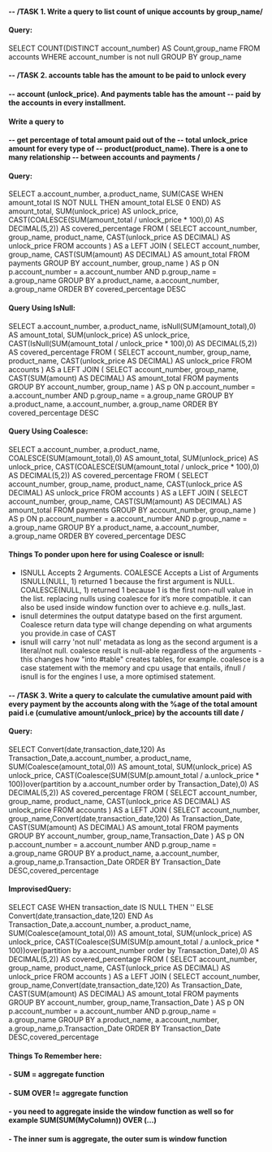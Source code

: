 #### -- /TASK 1. Write a query to list count of unique accounts by group_name/

#### Query:
SELECT COUNT(DISTINCT account_number) AS Count,group_name FROM accounts WHERE account_number is not null GROUP BY group_name

#### -- /TASK 2. accounts table has the amount to be paid to unlock every
#### -- account (unlock_price). And payments table has the amount -- paid by the accounts in every installment.

#### Write a query to
#### -- get percentage of total amount paid out of the -- total unlock_price amount for every type of -- product(product_name). There is a one to many relationship -- between accounts and payments /

#### Query:
SELECT a.account_number, a.product_name, SUM(CASE WHEN amount_total IS NOT NULL THEN amount_total ELSE 0 END) AS amount_total, SUM(unlock_price) AS unlock_price, CAST(COALESCE(SUM(amount_total / unlock_price * 100),0) AS DECIMAL(5,2)) AS covered_percentage FROM ( SELECT account_number, group_name, product_name, CAST(unlock_price AS DECIMAL) AS unlock_price FROM accounts ) AS a LEFT JOIN ( SELECT account_number, group_name, CAST(SUM(amount) AS DECIMAL) AS amount_total FROM payments GROUP BY account_number, group_name ) AS p ON p.account_number = a.account_number AND p.group_name = a.group_name GROUP BY a.product_name, a.account_number, a.group_name ORDER BY covered_percentage DESC

#### Query Using IsNull:
SELECT a.account_number, a.product_name, isNull(SUM(amount_total),0) AS amount_total, SUM(unlock_price) AS unlock_price, CAST(IsNull(SUM(amount_total / unlock_price * 100),0) AS DECIMAL(5,2)) AS covered_percentage FROM ( SELECT account_number, group_name, product_name, CAST(unlock_price AS DECIMAL) AS unlock_price FROM accounts ) AS a LEFT JOIN ( SELECT account_number, group_name, CAST(SUM(amount) AS DECIMAL) AS amount_total FROM payments GROUP BY account_number, group_name ) AS p ON p.account_number = a.account_number AND p.group_name = a.group_name GROUP BY a.product_name, a.account_number, a.group_name ORDER BY covered_percentage DESC

#### Query Using Coalesce:
SELECT a.account_number, a.product_name, COALESCE(SUM(amount_total),0) AS amount_total, SUM(unlock_price) AS unlock_price, CAST(COALESCE(SUM(amount_total / unlock_price * 100),0) AS DECIMAL(5,2)) AS covered_percentage FROM ( SELECT account_number, group_name, product_name, CAST(unlock_price AS DECIMAL) AS unlock_price FROM accounts ) AS a LEFT JOIN ( SELECT account_number, group_name, CAST(SUM(amount) AS DECIMAL) AS amount_total FROM payments GROUP BY account_number, group_name ) AS p ON p.account_number = a.account_number AND p.group_name = a.group_name GROUP BY a.product_name, a.account_number, a.group_name ORDER BY covered_percentage DESC

#### Things To ponder upon here for using Coalesce or isnull:

- ISNULL Accepts 2 Arguments. COALESCE Accepts a List of Arguments ISNULL(NULL, 1) returned 1 because the first argument is NULL. COALESCE(NULL, 1) returned 1 because 1 is the first non-null value in the list.
replacing nulls using coalesce for it’s more compatible. it can also be used inside window function over to achieve e.g. nulls_last.
- isnull determines the output datatype based on the first argument. Coalesce return data type will change depending on what arguments you provide.in case of CAST
- isnull will carry 'not null' metadata as long as the second argument is a literal/not null. coalesce result is null-able regardless of the arguments - this changes how "into #table" creates tables, for example.
coalesce is a case statement with the memory and cpu usage that entails, ifnull / isnull is for the engines I use, a more optimised statement.
#### -- /TASK 3. Write a query to calculate the cumulative amount paid with every payment by the accounts along with the %age of the total amount paid i.e (cumulative amount/unlock_price) by the accounts till date /
#### Query:
SELECT Convert(date,transaction_date,120) As Transaction_Date,a.account_number, a.product_name, SUM(Coalesce(amount_total,0)) AS amount_total, SUM(unlock_price) AS unlock_price, CAST(Coalesce(SUM(SUM(p.amount_total / a.unlock_price * 100))over(partition by a.account_number order by Transaction_Date),0) AS DECIMAL(5,2)) AS covered_percentage FROM ( SELECT account_number, group_name, product_name, CAST(unlock_price AS DECIMAL) AS unlock_price FROM accounts ) AS a LEFT JOIN ( SELECT account_number, group_name,Convert(date,transaction_date,120) As Transaction_Date, CAST(SUM(amount) AS DECIMAL) AS amount_total FROM payments GROUP BY account_number, group_name,Transaction_Date ) AS p ON p.account_number = a.account_number AND p.group_name = a.group_name GROUP BY a.product_name, a.account_number, a.group_name,p.Transaction_Date ORDER BY Transaction_Date DESC,covered_percentage

#### ImprovisedQuery:
SELECT CASE WHEN transaction_date IS NULL THEN '' ELSE Convert(date,transaction_date,120) END As Transaction_Date,a.account_number, a.product_name, SUM(Coalesce(amount_total,0)) AS amount_total, SUM(unlock_price) AS unlock_price, CAST(Coalesce(SUM(SUM(p.amount_total / a.unlock_price * 100))over(partition by a.account_number order by Transaction_Date),0) AS DECIMAL(5,2)) AS covered_percentage FROM ( SELECT account_number, group_name, product_name, CAST(unlock_price AS DECIMAL) AS unlock_price FROM accounts ) AS a LEFT JOIN ( SELECT account_number, group_name,Convert(date,transaction_date,120) As Transaction_Date, CAST(SUM(amount) AS DECIMAL) AS amount_total FROM payments GROUP BY account_number, group_name,Transaction_Date ) AS p ON p.account_number = a.account_number AND p.group_name = a.group_name GROUP BY a.product_name, a.account_number, a.group_name,p.Transaction_Date ORDER BY Transaction_Date DESC,covered_percentage

#### Things To Remember here:
#### - SUM = aggregate function
#### - SUM OVER != aggregate function
#### - you need to aggregate inside the window function as well so for example SUM(SUM(MyColumn)) OVER (…)
#### - The inner sum is aggregate, the outer sum is window function
